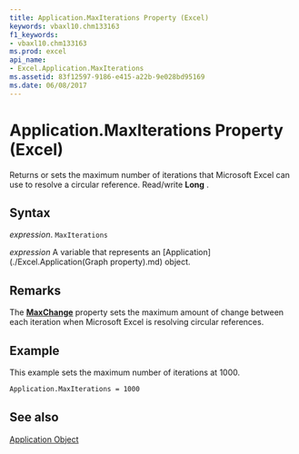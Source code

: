 ```yaml
---
title: Application.MaxIterations Property (Excel)
keywords: vbaxl10.chm133163
f1_keywords:
- vbaxl10.chm133163
ms.prod: excel
api_name:
- Excel.Application.MaxIterations
ms.assetid: 83f12597-9186-e415-a22b-9e028bd95169
ms.date: 06/08/2017
---
```



# Application.MaxIterations Property (Excel)

Returns or sets the maximum number of iterations that Microsoft Excel can use to resolve a circular reference. Read/write  **Long** .


## Syntax

 _expression_. `MaxIterations`

 _expression_ A variable that represents an [Application](./Excel.Application(Graph property).md) object.


## Remarks

The  **[MaxChange](Excel.Application.MaxChange.md)** property sets the maximum amount of change between each iteration when Microsoft Excel is resolving circular references.


## Example

This example sets the maximum number of iterations at 1000.


```vb
Application.MaxIterations = 1000
```


## See also


[Application Object](Excel.Application(object).md)

